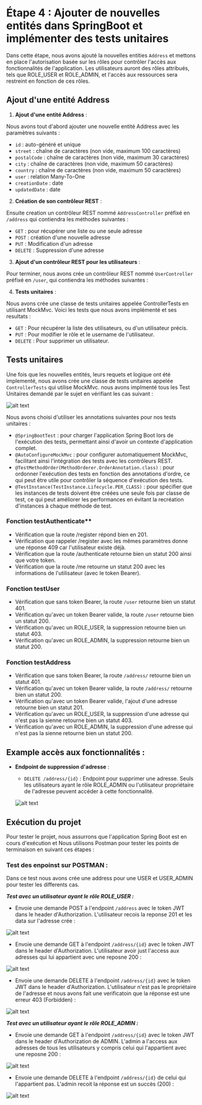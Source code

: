 # Étape 4 : Ajouter de nouvelles entités dans SpringBoot et implémenter des tests unitaires

Dans cette étape, nous avons ajouté la nouvelles entities `Address` et mettons en place l'autorisation basée sur les rôles pour contrôler l'accès aux fonctionnalités de l'application. Les utilisateurs auront des rôles attribués, tels que ROLE_USER et ROLE_ADMIN, et l'accès aux ressources sera restreint en fonction de ces rôles.

## Ajout d'une entité Address

1. **Ajout d'une entité Address** :

  Nous avons tout d'abord ajouter une nouvelle entité Address avec les paramètres suivants :
   - `id` : auto-généré et unique
   - `street` : chaîne de caractères (non vide, maximum 100 caractères)
   - `postalCode` : chaîne de caractères (non vide, maximum 30 caractères)
   - `city` : chaîne de caractères (non vide, maximum 50 caractères)
   - `country` : chaîne de caractères (non vide, maximum 50 caractères) 
   - `user` : relation Many-To-One
   - `creationDate` : date
   - `updatedDate` : date

2. **Création de son contrôleur REST** :

  Ensuite creation un contrôleur REST nommé `AddressController` préfixé en `/address` qui contiendra les méthodes suivantes :
 - `GET` : pour récupérer une liste ou une seule adresse
 - `POST` : création d'une nouvelle adresse
 - `PUT` : Modification d'un adresse
 - `DELETE` : Suppression d'une adresse


3. **Ajout d'un contrôleur REST pour les utilisateurs** :

  Pour terminer, nous avons crée un contrôleur REST nommé `UserController` préfixé en `/user`, qui contiendra les méthodes suivantes :

4. **Tests unitaires** :

  Nous avons crée une classe de tests unitaires appelée ControllerTests en utilisant MockMvc. Voici les tests que nous avons implémenté et ses resultats :
  - `GET` : Pour récupérer la liste des utilisateurs, ou d'un utilisateur précis.
  - `PUT` : Pour modifier le rôle et le username de l'utilisateur.
  - `DELETE` : Pour supprimer un utilisateur.

## Tests unitaires

Une fois que les nouvelles entités, leurs requets et logique ont été implementé, nous avons crée une classe de tests unitaires appelée `ControllerTests` qui utilise MockMvc. nous avons implmenté tous les Test Unitaires demandé par le sujet en vérifiant les cas suivant :

![alt text](imageReadme/etape_4/TU.png)

Nous avons choisi d'utiliser les annotations suivantes pour nos tests unitaires :

- `@SpringBootTest` : pour charger l'application Spring Boot lors de l'exécution des tests, permettant ainsi d'avoir un contexte d'application complet.
- `@AutoConfigureMockMvc` : pour configurer automatiquement MockMvc, facilitant ainsi l'intégration des tests avec les contrôleurs REST.
- `@TestMethodOrder(MethodOrderer.OrderAnnotation.class)` : pour ordonner l'exécution des tests en fonction des annotations d'ordre, ce qui peut être utile pour contrôler la séquence d'exécution des tests.
- `@TestInstance(TestInstance.Lifecycle.PER_CLASS)` : pour spécifier que les instances de tests doivent être créées une seule fois par classe de test, ce qui peut améliorer les performances en évitant la recréation d'instances à chaque méthode de test.

### Fonction testAuthenticate**

- Vérification que la route /register répond bien en 201.
- Vérification que rappeler /register avec les mêmes paramètres donne une réponse 409 car l'utilisateur existe déjà.
- Vérification que la route /authenticate retourne bien un statut 200 ainsi que votre token.
- Vérification que la route /me retourne un statut 200 avec les informations de l'utilisateur (avec le token Bearer).

### Fonction testUser
- Vérification que sans token Bearer, la route `/user` retourne bien un statut 401.
- Vérification qu'avec un token Bearer valide, la route `/user` retourne bien un statut 200.
- Vérification qu'avec un ROLE_USER, la suppression retourne bien un statut 403.
- Vérification qu'avec un ROLE_ADMIN, la suppression retourne bien un statut 200.

### Fonction testAddress
- Vérification que sans token Bearer, la route `/address/` retourne bien un statut 401.
- Vérification qu'avec un token Bearer valide, la route `/address/` retourne bien un statut 200.
- Vérification qu'avec un token Bearer valide, l'ajout d'une adresse retourne bien un statut 201.
- Vérification qu'avec un ROLE_USER, la suppression d'une adresse qui n'est pas la sienne retourne bien un statut 403.
- Vérification qu'avec un ROLE_ADMIN, la suppression d'une adresse qui n'est pas la sienne retourne bien un statut 200.

## Example accès aux fonctionnalités :

- **Endpoint de suppression d'adresse** :
  - `DELETE /address/{id}` : Endpoint pour supprimer une adresse. Seuls les utilisateurs ayant le rôle ROLE_ADMIN ou l'utilisateur propriétaire de l'adresse peuvent accéder à cette fonctionnalité.

  ![alt text](imageReadme/etape_4/delete_controller.png)

## Exécution du projet

Pour tester le projet, nous assurrons que l'application Spring Boot est en cours d'exécution et Nous utilisons Postman pour tester les points de terminaison en suivant ces étapes :

### Test des enpoinst sur POSTMAN :

Dans ce test nous avons crée une address pour une USER et USER_ADMIN pour tester les differents cas.

**_Test avec un utilisateur ayant le rôle ROLE_USER :_**

-  Envoie une demande POST à l'endpoint `/address` avec le token JWT dans le header d'Authorization. L'utilisateur recois la reponse 201 et les data sur l'adresse crée :


![alt text](imageReadme/etape_4/user_create_address.png)

- Envoie une demande GET à l'endpoint `/address/{id}` avec le token JWT dans le header d'Authorization. L'utilisateur avoir just l'access aux adresses qui lui appartient avec une reposne 200  :

![alt text](imageReadme/etape_4/user_get_address.png)


- Envoie une demande DELETE à l'endpoint `/address/{id}` avec le token JWT dans le header d'Authorization. L'utilisateur n'est pas le propriétaire de l'adresse et nous avons fait une verificatoin que la réponse est une erreur 403 (Forbidden) :

![alt text](imageReadme/etape_4/user_delete_adm_403.png)


**_Test avec un utilisateur ayant le rôle ROLE_ADMIN :_**

- Envoie une demande GET à l'endpoint `/address/{id}` avec le token JWT dans le header d'Authorization de ADMIN. L'admin a l'access aux adresses de tous les utilisateurs y compris celui qui l'appartient avec une reposne 200  :

![alt text](imageReadme/etape_4/adm_get_address.png)

- Envoie une demande DELETE à l'endpoint `/address/{id}` de celui qui l'appartient pas. L'admin recoit la réponse est un succès (200) :

![alt text](imageReadme/etape_4/adm_delete_user.png)


